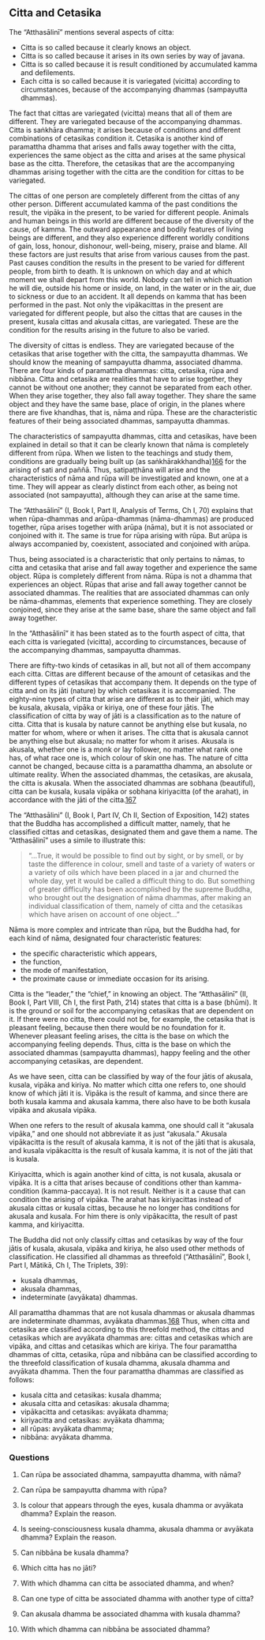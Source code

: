 ## Citta and Cetasika


The “Atthasālinī” mentions several aspects of citta:

- Citta is so called because it clearly knows an object. 
- Citta is so called because it arises in its own series by way of
 javana. 
- Citta is so called because it is result conditioned by accumulated
 kamma and defilements. 
- Each citta is so called because it is variegated (vicitta)
 according to circumstances, because of the accompanying dhammas
 (sampayutta dhammas). 



The fact that cittas are variegated (vicitta) means that
all of them are different. They are variegated because of the
accompanying dhammas. Citta is saṅkhāra dhamma; it arises because of
conditions and different combinations of cetasikas condition it.
Cetasika is another kind of paramattha dhamma that arises and falls away
together with the citta, experiences the same object as the citta and
arises at the same physical base as the citta. Therefore, the cetasikas
that are the accompanying dhammas arising together with the citta are
the condition for cittas to be variegated.

The cittas of one person are completely different from
the cittas of any other person. Different accumulated kamma of the past
conditions the result, the vipāka in the present, to be varied for
different people. Animals and human beings in this world are different
because of the diversity of the cause, of kamma. The outward appearance
and bodily features of living beings are different, and they also
experience different worldly conditions of gain, loss, honour,
dishonour, well-being, misery, praise and blame. All these factors are
just results that arise from various causes from the past. Past causes
condition the results in the present to be varied for different people,
from birth to death. It is unknown on which day and at which moment we
shall depart from this world. Nobody can tell in which situation he will
die, outside his home or inside, on land, in the water or in the air,
due to sickness or due to an accident. It all depends on kamma that has
been performed in the past. Not only the vipākacittas in the present are
variegated for different people, but also the cittas that are causes in
the present, kusala cittas and akusala cittas, are variegated. These are
the condition for the results arising in the future to also be varied.

The diversity of cittas is endless. They are variegated
because of the cetasikas that arise together with the citta, the
sampayutta dhammas. We should know the meaning of sampayutta dhamma,
associated dhamma. There are four kinds of paramattha dhammas: citta,
cetasika, rūpa and nibbāna. Citta and cetasika are realities that have
to arise together, they cannot be without one another; they cannot be
separated from each other. When they arise together, they also fall away
together. They share the same object and they have the same base, place
of origin, in the planes where there are five khandhas, that is, nāma
and rūpa. These are the characteristic features of their being
associated dhammas, sampayutta dhammas. 

The characteristics of sampayutta dhammas, citta and
cetasikas, have been explained in detail so that it can be clearly known
that nāma is completely different from rūpa. When we listen to the
teachings and study them, conditions are gradually being built up (as
saṅkhārakkhandha)[166](#ftn166) for the arising of sati and paññā. Thus,
satipaṭṭhāna will arise and the characteristics of nāma and rūpa will be
investigated and known, one at a time. They will appear as clearly
distinct from each other, as being not associated (not sampayutta),
although they can arise at the same time.

The “Atthasālinī” (I, Book I, Part II, Analysis of
Terms, Ch I, 70) explains that when rūpa-dhammas and arūpa-dhammas
(nāma-dhammas) are produced together, rūpa arises together with arūpa
(nāma), but it is not associated or conjoined with it. The same is true
for rūpa arising with rūpa. But arūpa is always accompanied by,
coexistent, associated and conjoined with arūpa.

Thus, being associated is a characteristic that only
pertains to nāmas, to citta and cetasika that arise and fall away
together and experience the same object. Rūpa is completely different
from nāma. Rūpa is not a dhamma that experiences an object. Rūpas that
arise and fall away together cannot be associated dhammas. The realities
that are associated dhammas can only be nāma-dhammas, elements that
experience something. They are closely conjoined, since they arise at
the same base, share the same object and fall away together.

In the “Atthasālinī” it has been stated as to the fourth
aspect of citta, that each citta is variegated (vicitta), according to
circumstances, because of the accompanying dhammas, sampayutta dhammas.

There are fifty-two kinds of cetasikas in all, but not
all of them accompany each citta. Cittas are different because of the
amount of cetasikas and the different types of cetasikas that accompany
them. It depends on the type of citta and on its jāti (nature) by which
cetasikas it is accompanied. The eighty-nine types of citta that arise
are different as to their jāti, which may be kusala, akusala, vipāka or
kiriya, one of these four jātis. The classification of citta by way of
jāti is a classification as to the nature of citta. Citta that is kusala
by nature cannot be anything else but kusala, no matter for whom, where
or when it arises. The citta that is akusala cannot be anything else but
akusala; no matter for whom it arises. Akusala is akusala, whether one
is a monk or lay follower, no matter what rank one has, of what race one
is, which colour of skin one has. The nature of citta cannot be changed,
because citta is a paramattha dhamma, an absolute or ultimate reality.
When the associated dhammas, the cetasikas, are akusala, the citta is
akusala. When the associated dhammas are sobhana (beautiful), citta can
be kusala, kusala vipāka or sobhana kiriyacitta (of the arahat), in
accordance with the jāti of the citta.[167](#ftn167)

The “Atthasālini” (I, Book I, Part IV, Ch II, Section of
Exposition, 142) states that the Buddha has accomplished a difficult
matter, namely, that he classified cittas and cetasikas, designated them
and gave them a name. The “Atthasālinī” uses a simile to illustrate
this:

> “...True, it would be possible to find out by sight, or by smell, or by
taste the difference in colour, smell and taste of a variety of waters
or a variety of oils which have been placed in a jar and churned the
whole day, yet it would be called a difficult thing to do. But something
of greater difficulty has been accomplished by the supreme Buddha, who
brought out the designation of nāma dhammas, after making an individual
classification of them, namely of citta and the cetasikas which have
arisen on account of one object...”

Nāma is more complex and intricate than rūpa, but the
Buddha had, for each kind of nāma, designated four characteristic
features:

- the specific characteristic which appears, 
- the function, 
- the mode of manifestation, 
- the proximate cause or immediate occasion for its arising. 



Citta is the “leader,” the “chief,” in knowing an
object. The “Atthasālinī” (II, Book I, Part VIII, Ch I, the first Path,
214) states that citta is a base (bhūmi). It is the ground or soil for
the accompanying cetasikas that are dependent on it. If there were no
citta, there could not be, for example, the cetasika that is pleasant
feeling, because then there would be no foundation for it. Whenever
pleasant feeling arises, the citta is the base on which the accompanying
feeling depends. Thus, citta is the base on which the associated dhammas
(sampayutta dhammas), happy feeling and the other accompanying
cetasikas, are dependent. 

As we have seen, citta can be classified by way of the
four jātis of akusala, kusala, vipāka and kiriya. No matter which citta
one refers to, one should know of which jāti it is. Vipāka is the result
of kamma, and since there are both kusala kamma and akusala kamma, there
also have to be both kusala vipāka and akusala vipāka.

When one refers to the result of akusala kamma, one
should call it “akusala vipāka,” and one should not abbreviate it as
just “akusala.” Akusala vipākacitta is the result of akusala kamma, it
is not of the jāti that is akusala, and kusala vipākacitta is the result
of kusala kamma, it is not of the jāti that is kusala. 

Kiriyacitta, which is again another kind of citta, is
not kusala, akusala or vipāka. It is a citta that arises because of
conditions other than kamma-condition (kamma-paccaya). It is not result.
Neither is it a cause that can condition the arising of vipāka. The
arahat has kiriyacittas instead of akusala cittas or kusala cittas,
because he no longer has conditions for akusala and kusala. For him
there is only vipākacitta, the result of past kamma, and kiriyacitta. 

The Buddha did not only classify cittas and cetasikas by
way of the four jātis of kusala, akusala, vipāka and kiriya, he also
used other methods of classification. He classified all dhammas as
threefold (“Atthasālinī”, Book I, Part I, Mātikā, Ch I, The Triplets,
39): 

- kusala dhammas, 
- akusala dhammas, 
- indeterminate (avyākata) dhammas.


All paramattha dhammas that are not kusala dhammas or
akusala dhammas are indeterminate dhammas, avyākata
dhammas.[168](#ftn168) Thus, when citta and cetasika are classified
according to this threefold method, the cittas and cetasikas which are
avyākata dhammas are: cittas and cetasikas which are vipāka, and cittas
and cetasikas which are kiriya. The four paramattha dhammas of citta,
cetasika, rūpa and nibbāna can be classified according to the threefold
classification of kusala dhamma, akusala dhamma and avyākata dhamma.
Then the four paramattha dhammas are classified as follows:

- kusala citta and cetasikas: kusala dhamma; 
- akusala citta and cetasikas: akusala dhamma; 
- vipākacitta and cetasikas: avyākata dhamma; 
- kiriyacitta and cetasikas: avyākata dhamma; 
- all rūpas:
 avyākata dhamma; 
- nibbāna: avyākata
 dhamma. 



### Questions



1. Can rūpa be associated dhamma, sampayutta dhamma, with nāma? 

2. Can rūpa be sampayutta dhamma with rūpa? 

3. Is colour that appears through the eyes, kusala dhamma or avyākata
 dhamma? Explain the reason. 

4. Is seeing-consciousness kusala dhamma, akusala dhamma or avyākata
 dhamma? Explain the reason. 

5. Can nibbāna be kusala dhamma? 

6. Which citta has no jāti? 

7. With which dhamma can citta be associated dhamma, and when? 

8. Can one type of citta be associated dhamma with another type of
 citta? 

9. Can akusala dhamma be associated dhamma with kusala dhamma? 

10. With which dhamma can nibbāna be associated dhamma? 

